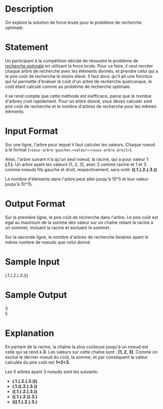 # Description

On explore la solution de force brute pour le problème de recherche
optimale.

# Statement

Un participant à la compétition décide de résoudre le problème de
[recherche optimale](http://www.hackerrank.com/contests/competition-informatique-ceginfo-cegl-2016/challenges/recherche-optimale)
en utilisant la force brute.  Pour ce faire, il veut recréer chaque
arbre de recherche avec les éléments donnés, et prendre celui qui a le
pire coût de recherche le moins élevé.  Il faut donc qu'il ait une
fonction qui lui permette d'évaluer le coût d'un arbre de recherche
quelconque, le coût étant calculé comme au problème de recherche
optimale.

Il se rend compte que cette méthode est inefficace, parce que le
nombre d'arbres croit rapidement.  Pour un arbre donné, vous devez
calculer sont pire coût de recherche et le nombre d'arbres de
recherche pour les mêmes éléments.

# Input Format

Sur une ligne, l'arbre pour lequel il faut calculer les
valeurs. Chaque noeud a le format 
(`<sous-arbre gauche>`.`<valeur>`.`<sous-arbre droit>`).

Ainsi, l'arbre suivant n'a qu'un seul noeud, la racine, qui a pour
valeur 1: **(.1.)**. Un arbre ayant les valeurs [1, 2, 3], avec 2
comme racine et 1 et 3 comme noeuds fils gauche et droit,
respectivement, sera noté: **((.1.).2.(.3.))**.

Le nombre d'éléments dans l'arbre peut aller jusqu'à 10^5 et leur
valeur jusqu'à 10^15.

# Output Format

Sur la première ligne, le pire coût de recherche dans l'arbre. Le pire
coût est égal au maximum de la somme des valeur sur un chaîne reliant
la racine à un sommet, incluant la racine et excluant le sommet.

Sur la seconde ligne, le nombre d'arbres de recherche binaires ayant
le même nombre de noeuds que celui donné.

# Sample Input

(.1.(.2.(.3.)))

# Sample Output

3  
5

# Explanation

En partant de la racine, la chaîne la plus coûteuse jusqu'à un noeud
est celle qui se rend à **3**. Les valeurs sur cette chaîne sont :
**[1, 2, 3]**. Comme on exclue le dernier noeud du coût, la somme, et
par conséquent la valeur calculée du pire coût est **1+2=3**.

Les 5 arbres ayant 3 noeuds sont les suivants:  
- **(.1.(.2.(.3.)))**  
- **(.1.((.2.).3.))**  
- **((.1.).2.(.3.))**  
- **((.1.(.2.)).3.)**  
- **(((.1.).2.).3.)**  
